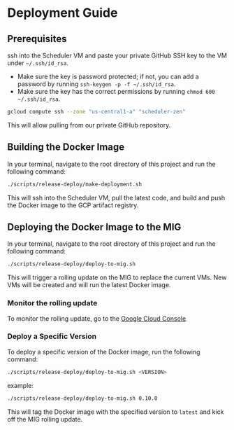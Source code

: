 # Deployment Guide

## Prerequisites
ssh into the Scheduler VM and paste your private GitHub SSH key to the VM under `~/.ssh/id_rsa`.
- Make sure the key is password protected; if not, you can add a password by running `ssh-keygen -p -f ~/.ssh/id_rsa`.
- Make sure the key has the correct permissions by running `chmod 600 ~/.ssh/id_rsa`.
```bash
gcloud compute ssh --zone "us-central1-a" "scheduler-zen"
```
This will allow pulling from our private GitHub repository.

## Building the Docker Image
In your terminal, navigate to the root directory of this project and run the following command:
```bash
./scripts/release-deploy/make-deployment.sh
```
This will ssh into the Scheduler VM, pull the latest code, and build and push the Docker image to the GCP artifact registry.

## Deploying the Docker Image to the MIG
In your terminal, navigate to the root directory of this project and run the following command:
```bash
./scripts/release-deploy/deploy-to-mig.sh
```
This will trigger a rolling update on the MIG to replace the current VMs.
New VMs will be created and will run the latest Docker image.

### Monitor the rolling update
To monitor the rolling update, go to the [Google Cloud Console](https://console.cloud.google.com/compute/instanceGroups/details/us-central1-a/lumino-dashboard-prod)

### Deploy a Specific Version
To deploy a specific version of the Docker image, run the following command:
```bash
./scripts/release-deploy/deploy-to-mig.sh <VERSION>
```
example:
```bash
./scripts/release-deploy/deploy-to-mig.sh 0.10.0
```
This will tag the Docker image with the specified version to `latest` and kick off the MIG rolling update.